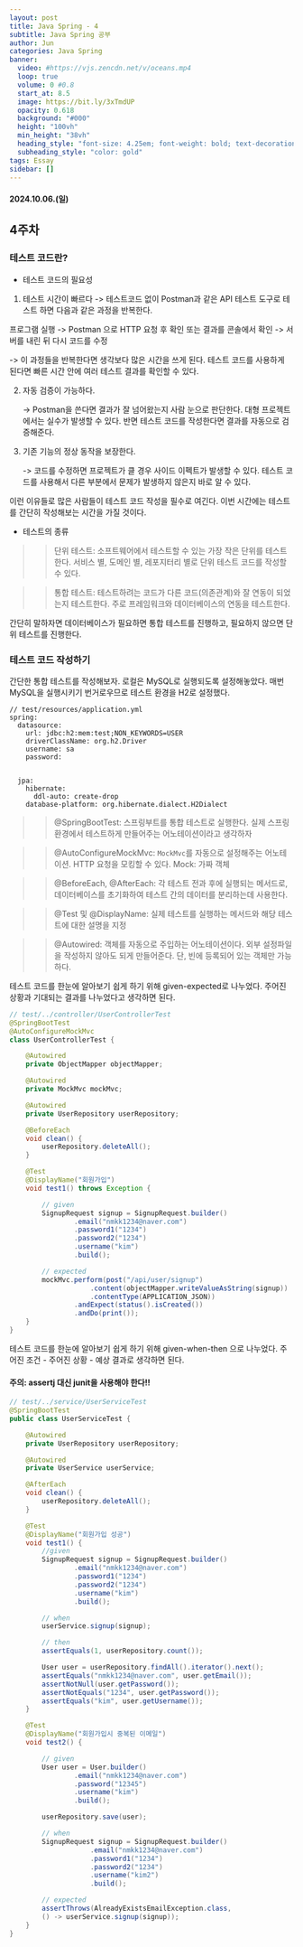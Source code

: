 ```yaml
---
layout: post
title: Java Spring - 4
subtitle: Java Spring 공부
author: Jun
categories: Java Spring
banner:
  video: #https://vjs.zencdn.net/v/oceans.mp4
  loop: true
  volume: 0 #0.8
  start_at: 8.5
  image: https://bit.ly/3xTmdUP
  opacity: 0.618
  background: "#000"
  height: "100vh"
  min_height: "38vh"
  heading_style: "font-size: 4.25em; font-weight: bold; text-decoration: underline"
  subheading_style: "color: gold"
tags: Essay
sidebar: []
---
```


#### 2024.10.06.(일)

## 4주차

### 테스트 코드란?

- 테스트 코드의 필요성

1. 테스트 시간이 빠르다
   -> 테스트코드 없이 Postman과 같은 API 테스트 도구로 테스트 하면 다음과 같은 과정을 반복한다.

프로그램 실행 -> Postman 으로 HTTP 요청 후 확인 또는 결과를 콘솔에서 확인 -> 서버를 내린 뒤 다시 코드를 수정

-> 이 과정들을 반복한다면 생각보다 많은 시간을 쓰게 된다. 테스트 코드를 사용하게 된다면 빠른 시간 안에 여러 테스트 결과를 확인할 수 있다.

2. 자동 검증이 가능하다.

   -> Postman을 쓴다면 결과가 잘 넘어왔는지 사람 눈으로 판단한다. 대형 프로젝트에서는 실수가 발생할 수 있다. 반면 테스트 코드를 작성한다면 결과를 자동으로 검증해준다.

3. 기존 기능의 정상 동작을 보장한다.

   -> 코드를 수정하면 프로젝트가 클 경우 사이드 이펙트가 발생할 수 있다. 테스트 코드를 사용해서 다른 부분에서 문제가 발생하지 않은지 바로 알 수 있다.

이런 이유들로 많은 사람들이 테스트 코드 작성을 필수로 여긴다. 이번 시간에는 테스트를 간단히 작성해보는 시간을 가질 것이다.

- 테스트의 종류

> > 단위 테스트: 소프트웨어에서 테스트할 수 있는 가장 작은 단위를 테스트한다. 서비스 별, 도메인 별, 레포지터리 별로 단위 테스트 코드를 작성할 수 있다.

> > 통합 테스트: 테스트하려는 코드가 다른 코드(의존관계)와 잘 연동이 되었는지 테스트한다. 주로 프레임워크와 데이터베이스의 연동을 테스트한다.

간단히 말하자면 데이터베이스가 필요하면 통합 테스트를 진행하고, 필요하지 않으면 단위 테스트를 진행한다.

### 테스트 코드 작성하기

간단한 통합 테스트를 작성해보자.
로컬은 MySQL로 실행되도록 설정해놓았다. 매번 MySQL을 실행시키기 번거로우므로 테스트 환경을 H2로 설정했다.

```
// test/resources/application.yml
spring:
  datasource:
    url: jdbc:h2:mem:test;NON_KEYWORDS=USER
    driverClassName: org.h2.Driver
    username: sa
    password:


  jpa:
    hibernate:
      ddl-auto: create-drop
    database-platform: org.hibernate.dialect.H2Dialect
```

> > @SpringBootTest: 스프링부트를 통합 테스트로 실행한다. 실제 스프링 환경에서 테스트하게 만들어주는 어노테이션이라고 생각하자

> > @AutoConfigureMockMvc: `MockMvc`를 자동으로 설정해주는 어노테이션. HTTP 요청을 모킹할 수 있다. Mock: 가짜 객체

> > @BeforeEach, @AfterEach: 각 테스트 전과 후에 실행되는 메서드로, 데이터베이스를 초기화하여 테스트 간의 데이터를 분리하는데 사용한다.

> > @Test 및 @DisplayName: 실제 테스트를 실행하는 메서드와 해당 테스트에 대한 설명을 지정

> > @Autowired: 객체를 자동으로 주입하는 어노테이션이다. 외부 설정파일을 작성하지 않아도 되게 만들어준다. 단, 빈에 등록되어 있는 객체만 가능하다.

테스트 코드를 한눈에 알아보기 쉽게 하기 위해 given-expected로 나누었다. 주어진 상황과 기대되는 결과를 나누었다고 생각하면 된다.

```java
// test/../controller/UserControllerTest
@SpringBootTest
@AutoConfigureMockMvc
class UserControllerTest {

    @Autowired
    private ObjectMapper objectMapper;

    @Autowired
    private MockMvc mockMvc;

    @Autowired
    private UserRepository userRepository;

    @BeforeEach
    void clean() {
        userRepository.deleteAll();
    }

    @Test
    @DisplayName("회원가입")
    void test1() throws Exception {

        // given
        SignupRequest signup = SignupRequest.builder()
                .email("nmkk1234@naver.com")
                .password1("1234")
                .password2("1234")
                .username("kim")
                .build();

        // expected
        mockMvc.perform(post("/api/user/signup")
                    .content(objectMapper.writeValueAsString(signup))
                    .contentType(APPLICATION_JSON))
                .andExpect(status().isCreated())
                .andDo(print());
    }
}
```

테스트 코드를 한눈에 알아보기 쉽게 하기 위해 given-when-then 으로 나누었다. 주어진 조건 - 주어진 상황 - 예상 결과로 생각하면 된다.

#### 주의: assertj 대신 junit을 사용해야 한다!!

```Java
// test/../service/UserServiceTest
@SpringBootTest
public class UserServiceTest {

    @Autowired
    private UserRepository userRepository;

    @Autowired
    private UserService userService;

    @AfterEach
    void clean() {
        userRepository.deleteAll();
    }

    @Test
    @DisplayName("회원가입 성공")
    void test1() {
        //given
        SignupRequest signup = SignupRequest.builder()
                .email("nmkk1234@naver.com")
                .password1("1234")
                .password2("1234")
                .username("kim")
                .build();

        // when
        userService.signup(signup);

        // then
        assertEquals(1, userRepository.count());

        User user = userRepository.findAll().iterator().next();
        assertEquals("nmkk1234@naver.com", user.getEmail());
        assertNotNull(user.getPassword());
        assertNotEquals("1234", user.getPassword());
        assertEquals("kim", user.getUsername());
    }

    @Test
    @DisplayName("회원가입시 중복된 이메일")
    void test2() {

        // given
        User user = User.builder()
                .email("nmkk1234@naver.com")
                .password("12345")
                .username("kim")
                .build();

        userRepository.save(user);

        // when
        SignupRequest signup = SignupRequest.builder()
                    .email("nmkk1234@naver.com")
                    .password1("1234")
                    .password2("1234")
                    .username("kim2")
                    .build();

        // expected
        assertThrows(AlreadyExistsEmailException.class,
        () -> userService.signup(signup));
    }
}
```

